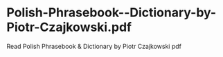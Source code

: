 # Polish-Phrasebook--Dictionary-by-Piotr-Czajkowski.pdf
Read Polish Phrasebook &amp; Dictionary by Piotr Czajkowski pdf

